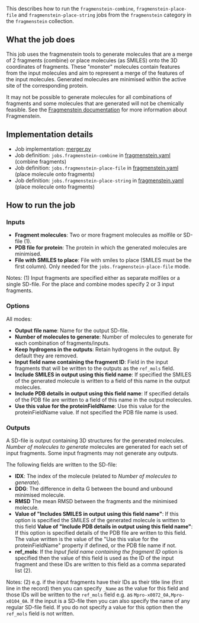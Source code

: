This describes how to run the `fragmenstein-combine`, `fragmenstein-place-file` and `fragmenstein-place-string` jobs 
from the `fragmenstein` category in the `fragmenstein` collection.

## What the job does

This job uses the fragmenstein tools to generate molecules that are a merge of 2 fragments (combine) or place molecules 
(as SMILES) onto the 3D coordinates of fragments. These "monster" molecules contain features from the input molecules
and aim to represent a merge of the features of the input molecules. Generated molecules are minimised within the
active site of the corresponding protein.

It may not be possible to generate molecules for all combinations of fragments and some molecules that are generated
will not be chemically feasible. See the
[Fragmenstein documentation](https://github.com/matteoferla/Fragmenstein) for more information about Fragmenstein.

## Implementation details

* Job implementation: [merger.py](/merger.py)
* Job definition: `jobs.fragmenstein-combine` in [fragmenstein.yaml](../fragmenstein.yaml) (combine fragments)
* Job definition: `jobs.fragmenstein-place-file` in [fragmenstein.yaml](../fragmenstein.yaml) (place molecule onto fragments)
* Job definition: `jobs.fragmenstein-place-string` in [fragmenstein.yaml](../fragmenstein.yaml) (place molecule onto fragments)


## How to run the job

### Inputs

* **Fragment molecules**: Two or more fragment molecules as molfile or SD-file (1).
* **PDB file for protein**: The protein in which the generated molecules are minimised.
* **File with SMILES to place**: File with smiles to place (SMILES must be the first column). Only needed for the
  `jobs.fragmenstein-place-file` mode.

Notes:
(1) Input fragments are specified either as separate molfiles or a single SD-file. For the place and combine modes
specify 2 or 3 input fragments.

### Options

All modes:

* **Output file name**: Name for the output SD-file.
* **Number of molecules to generate**: Number of molecules to generate for each combination of fragments/inputs.
* **Keep hydrogens in the outputs**: Retain hydrogens in the output. By default they are removed.
* **Input field name containing the fragment ID**: Field in the input fragments that will be written to the outputs as
the `ref_mols` field.
* **Include SMILES in output using this field name**: If specified the SMILES of the generated molecule is written to
a field of this name in the output molecules.
* **Include PDB details in output using this field name**: If specified details of the PDB file are written to a field
of this name in the output molecules.
* **Use this value for the proteinFieldName**: Use this value for the proteinFieldName value. If not specified the PDB file name is used.

### Outputs

A SD-file is output containing 3D structures for the generated molecules. *Number of molecules to generate* molecules are
generated for each set of input fragments. Some input fragments may not generate any outputs.

The following fields are written to the SD-file:

* **IDX**: The index of the molecule (related to *Number of molecules to generate*).
* **DDG**: The difference in delta G between the bound and unbound minimised molecule.
* **RMSD** The mean RMSD between the fragments and the minimised molecule.
* **Value of "Includes SMILES in output using this field name"**: If this option is specified the SMILES of the generated
  molecule is written to this field
**Value of "Include PDB details in output using this field name"**: If this option is specified details of the PDB file 
are written to this field. The value written is the value of the "Use this value for the proteinFieldName" property if
defined, or the PDB file name if not.
* **ref_mols**: If the *Input field name containing the fragment ID* option is specified then the value of this field is
used as the ID of the input fragment and these IDs are written to this field as a comma separated list (2).

Notes:
(2) e.g. if the input fragments have their IDs as their title line (first line in the record) then you can specify 
`_Name` as the value for this field and those IDs will be written to the `ref_mols` field e.g. as `Mpro-x0072_0A,Mpro-x0104_0A`.
If the input is a SD-file then you can also specify the name of any regular SD-file field. If you do not specify a value
for this option then the `ref_mols` field is not written.
